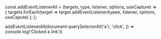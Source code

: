 <!-- ---
title: Add event listener to all targets
tags: browser,event
author: chalarangelo
cover: red-mountain
firstSeen: 2021-04-22T08:53:29+03:00
lastUpdated: 2021-04-22T08:53:29+03:00
---

Attaches an event listener to all the provided targets.

- Use `Array.prototype.forEach()` and `EventTarget.addEventListener()` to attach the provided `listener` for the given event `type` to all `targets`.

```js
const addEventListenerAll = (targets, type, listener, options, useCapture) => {
  targets.forEach(target =>
    target.addEventListener(type, listener, options, useCapture)
  );
};
```

```js
addEventListenerAll(document.querySelectorAll('a'), 'click', () =>
  console.log('Clicked a link')
);
// Logs 'Clicked a link' whenever any anchor element is clicked
``` -->

const addEventListenerAll = (targets, type, listener,  options, useCapture) => {
  targets.forEach(target => target.addEventListener(typee, listener, options, useCapute) );
};

addEventListenerAll(document.querySelectorAll('a'), 'click', () => console.log('Clicked a link'))

